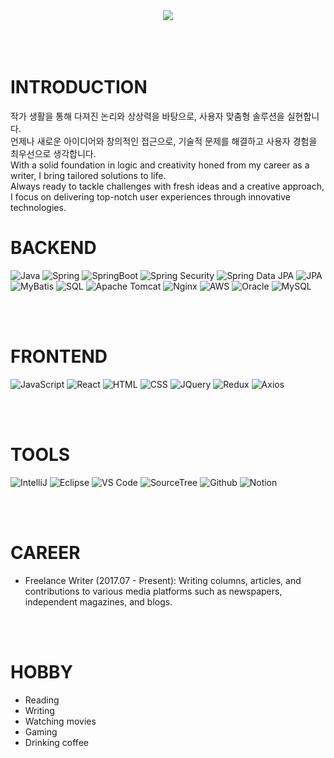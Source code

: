 <div align="center">
  <img src="https://capsule-render.vercel.app/api?type=venom&text=Bitnari%20here!&fontColor=000000&fontSize=50&height=300"/>
</div>
<br/>  
<br/>
<br/>

# INTRODUCTION

작가 생활을 통해 다져진 논리와 상상력을 바탕으로, 사용자 맞춤형 솔루션을 실현합니다. <br/>
언제나 새로운 아이디어와 창의적인 접근으로, 기술적 문제를 해결하고 사용자 경험을 최우선으로 생각합니다.<br/>
With a solid foundation in logic and creativity honed from my career as a writer, I bring tailored solutions to life. <br/>
Always ready to tackle challenges with fresh ideas and a creative approach, I focus on delivering top-notch user experiences through innovative technologies.<br/>

# BACKEND

![Java](https://img.shields.io/badge/Java-007396.svg?&style=for-the-badge&logo=Java&logoColor=white)
![Spring](https://img.shields.io/badge/Spring-6DB33F.svg?&style=for-the-badge&logo=Spring&logoColor=white)
![SpringBoot](https://img.shields.io/badge/SpringBoot-6DB33F.svg?&style=for-the-badge&logo=SpringBoot&logoColor=white)
![Spring Security](https://img.shields.io/badge/Spring%20Security-6DB33F.svg?&style=for-the-badge&logo=Spring%20Security&logoColor=white)
![Spring Data JPA](https://img.shields.io/badge/Spring%20Data%20JPA-FF5733.svg?&style=for-the-badge)
![JPA](https://img.shields.io/badge/JPA-FF5733.svg?&style=for-the-badge)
![MyBatis](https://img.shields.io/badge/MyBatis-FF5733.svg?&style=for-the-badge&logo=MyBatis&logoColor=white)
![SQL](https://img.shields.io/badge/SQL-4479A1.svg?&style=for-the-badge&logo=MySQL&logoColor=white)
![Apache Tomcat](https://img.shields.io/badge/Apache%20Tomcat-F8DC75.svg?&style=for-the-badge&logo=Apache%20Tomcat&logoColor=black)
![Nginx](https://img.shields.io/badge/Nginx-009639.svg?&style=for-the-badge&logo=Nginx&logoColor=white)
![AWS](https://img.shields.io/badge/AWS-232F3E.svg?&style=for-the-badge&logo=Amazon%20AWS&logoColor=white)
![Oracle](https://img.shields.io/badge/Oracle-F80000.svg?&style=for-the-badge&logo=Oracle&logoColor=white)
![MySQL](https://img.shields.io/badge/MySQL-4479A1.svg?&style=for-the-badge&logo=MySQL&logoColor=white)

<br/>
<br/>

# FRONTEND

![JavaScript](https://img.shields.io/badge/JavaScript-F7DF1E.svg?&style=for-the-badge&logo=JavaScript&logoColor=white)
![React](https://img.shields.io/badge/React-61DAFB.svg?&style=for-the-badge&logo=React&logoColor=white)
![HTML](https://img.shields.io/badge/HTML-E34F26.svg?&style=for-the-badge&logo=HTML5&logoColor=white)
![CSS](https://img.shields.io/badge/CSS-1572B6.svg?&style=for-the-badge&logo=CSS3&logoColor=white)
![JQuery](https://img.shields.io/badge/JQuery-0769AD.svg?&style=for-the-badge&logo=JQuery&logoColor=white)
![Redux](https://img.shields.io/badge/Redux-764ABC.svg?&style=for-the-badge&logo=Redux&logoColor=white)
![Axios](https://img.shields.io/badge/Axios-5A29E4.svg?&style=for-the-badge)

<br/>
<br/>

# TOOLS

![IntelliJ](https://img.shields.io/badge/IntelliJ-000000.svg?&style=for-the-badge&logo=IntelliJ-IDEA&logoColor=white)
![Eclipse](https://img.shields.io/badge/Eclipse-2C2255.svg?&style=for-the-badge&logo=Eclipse&logoColor=white)
![VS Code](https://img.shields.io/badge/VS%20Code-007ACC.svg?&style=for-the-badge&logo=Visual%20Studio%20Code&logoColor=white)
![SourceTree](https://img.shields.io/badge/SourceTree-0052CC.svg?&style=for-the-badge&logo=SourceTree&logoColor=white)
![Github](https://img.shields.io/badge/Github-181717.svg?&style=for-the-badge&logo=Github&logoColor=white)
![Notion](https://img.shields.io/badge/Notion-000000.svg?&style=for-the-badge&logo=Notion&logoColor=white)

<br/>
<br/>

# CAREER

- Freelance Writer (2017.07 - Present): Writing columns, articles, and contributions to various media platforms such as newspapers, independent magazines, and blogs.

<br/>
<br/>

# HOBBY

- Reading
- Writing
- Watching movies
- Gaming
- Drinking coffee
